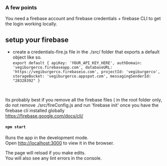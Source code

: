 ### A few points 

You need a firebase account and firebase credentials + firebase CLI to get the login working locally.<br>

## setup your firebase

- create a credentials-fire.js file in the ./src/ folder that exports a default object like so.<br>
`
export default {
    apiKey: 'YOUR_API_KEY_HERE',
    authDomain: 'vegiburgerco.firebaseapp.com',
    databaseURL: 'https://vegiburgerco.firebaseio.com',
    projectId: 'vegiburgerco',
    storageBucket: 'vegiburgerco.appspot.com',
    messagingSenderId: "28328392"
}
`
<br>

Its probably best if you remove all the firebase files ( in the root folder only, do not remove ./src/fireConfig.js and run 'firebase init' once you have the firebase cli installed globally <br>
https://firebase.google.com/docs/cli/ <br>

#### `npm start`

Runs the app in the development mode.<br>
Open [http://localhost:3000](http://localhost:3000) to view it in the browser.

The page will reload if you make edits.<br>
You will also see any lint errors in the console.
